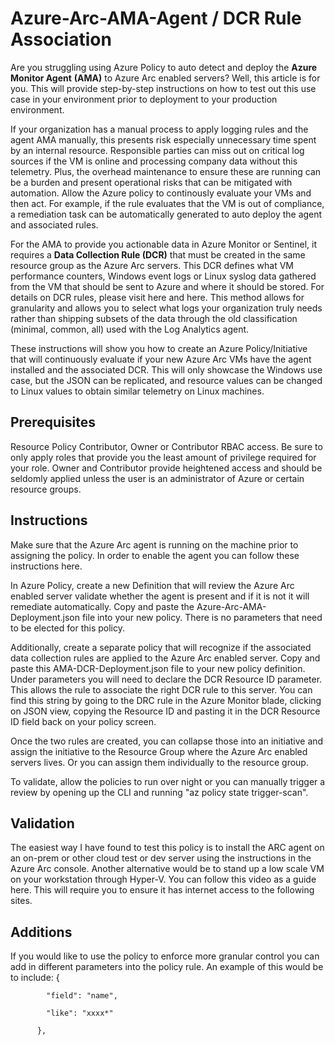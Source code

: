# Azure-Arc-AMA-Agent / DCR Rule Association
Are you struggling using Azure Policy to auto detect and deploy the **Azure Monitor Agent** **(AMA)** to Azure Arc enabled servers? Well, this article is for you. This will provide step-by-step instructions on how to test out this use case in your environment prior to deployment to your production environment.

If your organization has a manual process to apply logging rules and the agent AMA manually, this presents risk especially unnecessary time spent by an internal resource. Responsible parties can miss out on critical log sources if the VM is online and processing company data without this telemetry. Plus, the overhead maintenance to ensure these are running can be a burden and present operational risks that can be mitigated with automation. Allow the Azure policy to continously evaluate your VMs and then act. For example, if the rule evaluates that the VM is out of compliance, a remediation task can be automatically generated to auto deploy the agent and associated rules.

For the AMA to provide you actionable data in Azure Monitor or Sentinel, it requires a **Data Collection Rule (DCR)** that must be created in the same resource group as the Azure Arc servers. This DCR defines what VM performance counters, Windows event logs or Linux syslog data gathered from the VM that should be sent to Azure and where it should be stored. For details on DCR rules, please visit here and here. This method allows for granularity and allows you to select what logs your organization truly needs rather than shipping subsets of the data through the old classification (minimal, common, all) used with the Log Analytics agent.

These instructions will show you how to create an Azure Policy/Initiative that will continuously evaluate if your new Azure Arc VMs have the agent installed and the associated DCR. This will only showcase the Windows use case, but the JSON can be replicated, and resource values can be changed to Linux values to obtain similar telemetry on Linux machines.

## Prerequisites
Resource Policy Contributor, Owner or Contributor RBAC access. Be sure to only apply roles that provide you the least amount of privilege required for your role. Owner and Contributor provide heightened access and should be seldomly applied unless the user is an administrator of Azure or certain resource groups.

## Instructions
Make sure that the Azure Arc agent is running on the machine prior to assigning the policy. In order to enable the agent you can follow these instructions here.

In Azure Policy, create a new Definition that will review the Azure Arc enabled server validate whether the agent is present and if it is not it will remediate automatically. Copy and paste the Azure-Arc-AMA-Deployment.json file into your new policy. There is no parameters that need to be elected for this policy. 

Additionally, create a separate policy that will recognize if the associated data collection rules are applied to the Azure Arc enabled server. Copy and paste this AMA-DCR-Deployment.json file to your new policy definition. Under parameters you will need to declare the DCR Resource ID parameter. This allows the rule to associate the right DCR rule to this server. You can find this string by going to the DRC rule in the Azure Monitor blade, clicking on JSON view, copying the Resource ID and pasting it in the DCR Resource ID field back on your policy screen.

Once the two rules are created, you can collapse those into an initiative and assign the initiative to the Resource Group where the Azure Arc enabled servers lives. Or you can assign them individually to the resource group.

To validate, allow the policies to run over night or you can manually trigger a review by opening up the CLI and running "az policy state trigger-scan".

## Validation
The easiest way I have found to test this policy is to install the ARC agent on an on-prem or other cloud test or dev server using the instructions in the Azure Arc console. Another alternative would be to stand up a low scale VM on your workstation through Hyper-V. You can follow this video as a guide here. This will require you to ensure it has internet access to the following sites.

## Additions
If you would like to use the policy to enforce more granular control you can add in different parameters into the policy rule.  An example of this would be to include:
          {
          
            "field": "name",
            
            "like": "xxxx*"
            
          },
          
 

